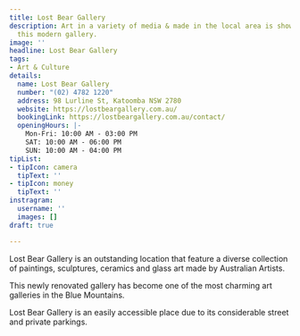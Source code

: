 ```yaml
---
title: Lost Bear Gallery
description: Art in a variety of media & made in the local area is shown & sold at
  this modern gallery.
image: ''
headline: Lost Bear Gallery
tags:
- Art & Culture
details:
  name: Lost Bear Gallery
  number: "(02) 4782 1220"
  address: 98 Lurline St, Katoomba NSW 2780
  website: https://lostbeargallery.com.au/
  bookingLink: https://lostbeargallery.com.au/contact/
  openingHours: |-
    Mon-Fri: 10:00 AM - 03:00 PM
    SAT: 10:00 AM - 06:00 PM
    SUN: 10:00 AM - 04:00 PM
tipList:
- tipIcon: camera
  tipText: ''
- tipIcon: money
  tipText: ''
instragram:
  username: ''
  images: []
draft: true

---
```

Lost Bear Gallery is an outstanding location that feature a diverse collection of paintings, sculptures, ceramics and glass art made by Australian Artists. 

This newly renovated gallery has become one of the most charming art galleries in the Blue Mountains. 

Lost Bear Gallery is an easily accessible place due to its considerable street and private parkings. 